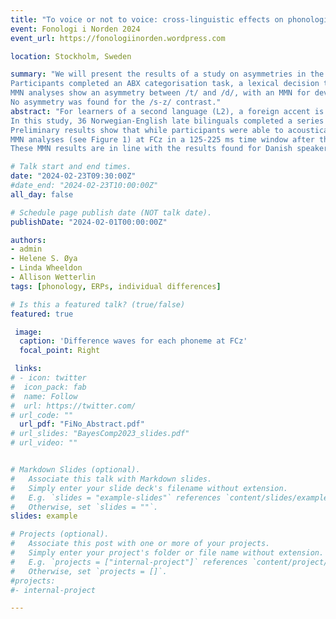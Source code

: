 ```yaml
---
title: "To voice or not to voice: cross-linguistic effects on phonological representations"
event: Fonologi i Norden 2024
event_url: https://fonologiinorden.wordpress.com

location: Stockholm, Sweden

summary: "We will present the results of a study on asymmetries in the perception of two contrasts by Norwegian learners of English, one similar in the two languages (/t-d/) and one L2-specific (/s-z/). 
Participants completed an ABX categorisation task, a lexical decision task (LDT) and an MMN task. Results reveal an asymmetry at the behavioural level between the two phonemes of the /s-z/ contrast: performance was worst when having to reject /z/ nonwords, i.e., nonwords created by replacing /z/ with /s/ (e.g., /ˈpɔɪsn/ for ‘poison’).
MMN analyses show an asymmetry between /t/ and /d/, with an MMN for deviant /t/ only, in line with previous studies with Danish speakers but not with English speakers. 
No asymmetry was found for the /s-z/ contrast."
abstract: "For learners of a second language (L2), a foreign accent is one of the most difficult aspects to overcome (Flege, 1995). Adult learners often have trouble distinguishing two sounds in the target language when that contrast does not exist in their first language (L1) (Best & McRoberts, 2003). For example, Danish and Swedish learners of English find it difficult to perceive and produce the voicing contrast between [s] and [z] in English, as it is not used in their L1 (Bohn & Ellegaard, 2019; Flege & Hillenbrand, 1986). Research conducted with monolinguals has demonstrated asymmetries in the perception of certain phonological features, suggesting that some features are underspecified in phonological representations (Lahiri & Reetz, 2010). These asymmetries can vary depending on the language: while there is evidence that [+VOICE] is an underspecified feature in English (Hestvik & Durvasula, 2016), [-VOICE] has been found to be underspecified in Japanese (Hestvik et al., 2020) and in Danish (Højlund et al., 2019). An opposite asymmetry for the [VOICE] feature is therefore expected in L1 English and L1 Norwegian speakers. There are also reasons to believe that this opposite asymmetry might affect the perception of a [VOICE] contrast in L2 English for native speakers of Norwegian. Yet, no research has examined perceptual asymmetries in bilinguals, especially when these asymmetries occur in contrasting directions in their two languages. 
In this study, 36 Norwegian-English late bilinguals completed a series of perception experiment: an ABX categorisation task, a lexical decision task (LDT), and an MMN task using a standard oddball paradigm with several standards. Two contrasts were included: /t/ vs /d/, which exists in both languages but could lead to a different pattern of language-specific asymmetries, and /s/ vs /z/, a contrast which does not exist in Norwegian. 
Preliminary results show that while participants were able to acoustically distinguish between the two contrasts in the categorisation task, they performed better with the similar /t-d/ contrast in the categorization task and LDT. Their performance was worst when having to reject /z/ nonwords, i.e., nonwords created by replacing /z/ with /s/ (e.g., /ˈpɔɪsn/ for ‘poison’).
MMN analyses (see Figure 1) at FCz in a 125-225 ms time window after the onset of the consonant (Kappenman et al., 2021) showed only a marginal MMN for the /s-z/ contrast (β = -0.57, SE = 0.29, df = 51, t = -1.94, p = .057), and no asymmetry between the two consonants. Analyses for /t-d/ revealed a marginal Condition × Phoneme interaction (β = 1.19, SE = 0.61, df = 51, t = 1.97, p = .05) due to an asymmetry, with a marginal MMN for /t/ only (β = -0.78, SE = 0.43, df = 51, t = -1.82, p = .075). 
These MMN results are in line with the results found for Danish speakers by Højlund et al. (2019) but not those found for English speakers by Hestvik & Durvasula (2016). This suggests that even though they have good English proficiency, our participants rely on their L1 Norwegian representations, with an underspecified [VOICE] feature, when processing this similar /t-d/ contrast."

# Talk start and end times.
date: "2024-02-23T09:30:00Z"
#date_end: "2024-02-23T10:00:00Z"
all_day: false

# Schedule page publish date (NOT talk date).
publishDate: "2024-02-01T00:00:00Z"

authors: 
- admin
- Helene S. Øya
- Linda Wheeldon
- Allison Wetterlin
tags: [phonology, ERPs, individual differences]

# Is this a featured talk? (true/false)
featured: true

 image:
  caption: 'Difference waves for each phoneme at FCz'
  focal_point: Right

 links:
# - icon: twitter
#  icon_pack: fab
#  name: Follow
#  url: https://twitter.com/
# url_code: ""
  url_pdf: "FiNo_Abstract.pdf"
# url_slides: "BayesComp2023_slides.pdf"
# url_video: ""


# Markdown Slides (optional).
#   Associate this talk with Markdown slides.
#   Simply enter your slide deck's filename without extension.
#   E.g. `slides = "example-slides"` references `content/slides/example-slides.md`.
#   Otherwise, set `slides = ""`.
slides: example

# Projects (optional).
#   Associate this post with one or more of your projects.
#   Simply enter your project's folder or file name without extension.
#   E.g. `projects = ["internal-project"]` references `content/project/deep-learning/index.md`.
#   Otherwise, set `projects = []`.
#projects:
#- internal-project

---
```

